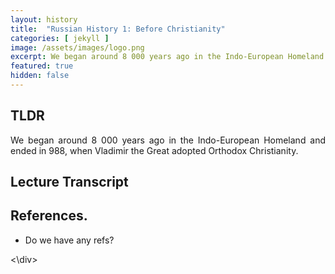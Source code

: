 ```yaml
---
layout: history
title:  "Russian History 1: Before Christianity"
categories: [ jekyll ]
image: /assets/images/logo.png
excerpt: We began around 8 000 years ago in the Indo-European Homeland and ended in 988, when Vladimir the Great adopted Orthodox Christianity.
featured: true
hidden: false
---
```


<div style="text-align: justify"> 
<p>

## TLDR

We began around 8 000 years ago in the Indo-European Homeland and ended in 988, when Vladimir the Great adopted Orthodox Christianity. 

## Lecture Transcript

## References.
* Do we have any refs?

<\div>
</p>
